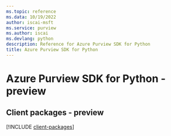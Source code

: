 ```yaml
---
ms.topic: reference
ms.data: 10/19/2022
author: iscai-msft
ms.service: purview
ms.author: iscai
ms.devlang: python
description: Reference for Azure Purview SDK for Python
title: Azure Purview SDK for Python
---
```

# Azure Purview SDK for Python - preview

## Client packages - preview
[!INCLUDE [client-packages](purview-client-index.md)]